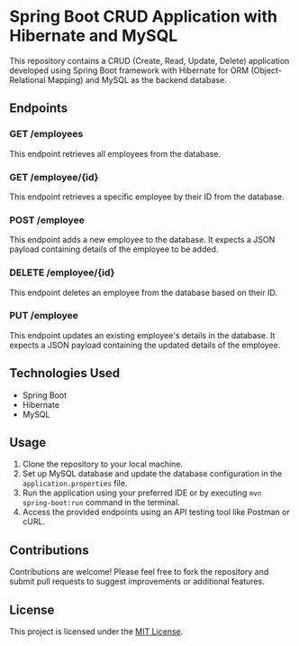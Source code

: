 # Spring Boot CRUD Application with Hibernate and MySQL

This repository contains a CRUD (Create, Read, Update, Delete) application developed using Spring Boot framework with Hibernate for ORM (Object-Relational Mapping) and MySQL as the backend database.

## Endpoints

### GET /employees

This endpoint retrieves all employees from the database.

### GET /employee/{id}

This endpoint retrieves a specific employee by their ID from the database.

### POST /employee

This endpoint adds a new employee to the database. It expects a JSON payload containing details of the employee to be added.

### DELETE /employee/{id}

This endpoint deletes an employee from the database based on their ID.

### PUT /employee

This endpoint updates an existing employee's details in the database. It expects a JSON payload containing the updated details of the employee.

## Technologies Used

- Spring Boot
- Hibernate
- MySQL

## Usage

1. Clone the repository to your local machine.
2. Set up MySQL database and update the database configuration in the `application.properties` file.
3. Run the application using your preferred IDE or by executing `mvn spring-boot:run` command in the terminal.
4. Access the provided endpoints using an API testing tool like Postman or cURL.

## Contributions

Contributions are welcome! Please feel free to fork the repository and submit pull requests to suggest improvements or additional features.

## License

This project is licensed under the [MIT License](LICENSE).
